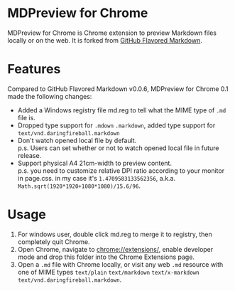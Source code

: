 # MDPreview for Chrome
MDPreview for Chrome is Chrome extension to preview Markdown files locally or on the web. It is forked from [GitHub Flavored Markdown](https://chrome.google.com/webstore/detail/github-flavored-markdown/faelggnmhofdamhdegcdhhemfokkfngk).

# Features
Compared to GitHub Flavored Markdown v0.0.6, MDPreview for Chrome 0.1 made the following changes:  
+ Added a Windows registry file md.reg to tell what the MIME type of `.md` file is.
+ Dropped type support for `.mdown` `.markdown`, added type support for `text/vnd.daringfireball.markdown`
+ Don't watch opened local file by default.  
  p.s. Users can set whether or not to watch opened local file in future release.
+ Support physical A4 21cm-width to preview content.  
  p.s. you need to customize relative DPI ratio according to your monitor in page.css. in my case it's `1.4709583133562356`, a.k.a. `Math.sqrt(1920*1920+1080*1080)/15.6/96`.

# Usage
1. For windows user, double click md.reg to merge it to registry, then completely quit Chrome.
2. Open Chrome, navigate to [chrome://extensions/](chrome://extensions/), enable developer mode and drop this folder into the Chrome Extensions page.
3. Open a `.md` file with Chrome locally, or visit any web `.md` resource with one of MIME types `text/plain` `text/markdown` `text/x-markdown` `text/vnd.daringfireball.markdown`.
